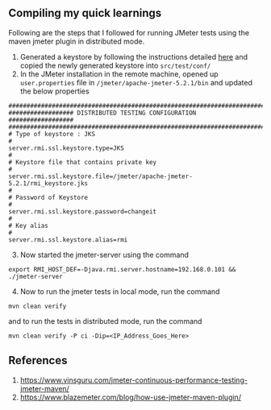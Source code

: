 ## Compiling my quick learnings 

Following are the steps that I followed for running JMeter tests using the maven jmeter plugin in distributed mode.

1. Generated a keystore by following the instructions detailed [here](https://github.com/jmeter-maven-plugin/jmeter-maven-plugin/wiki/Remote-Server-Configuration#distributed-testing-pre-requisite) and copied the newly generated keystore into `src/test/conf/`
2. In the JMeter installation in the remote machine, opened up `user.properties` file in `/jmeter/apache-jmeter-5.2.1/bin` and updated the below properties

```
########################################################################
################## DISTRIBUTED TESTING CONFIGURATION  ##################
########################################################################
# Type of keystore : JKS
#
server.rmi.ssl.keystore.type=JKS
#
# Keystore file that contains private key
#
server.rmi.ssl.keystore.file=/jmeter/apache-jmeter-5.2.1/rmi_keystore.jks
#
# Password of Keystore
#
server.rmi.ssl.keystore.password=changeit
#
# Key alias
#
server.rmi.ssl.keystore.alias=rmi
```

3. Now started the jmeter-server using the command 

```
export RMI_HOST_DEF=-Djava.rmi.server.hostname=192.168.0.101 && ./jmeter-server
```

4. Now to run the jmeter tests in local mode, run the command 

```
mvn clean verify
```

and to run the tests in distributed mode, run the command

```
mvn clean verify -P ci -Dip=<IP_Address_Goes_Here>
```

## References

1. https://www.vinsguru.com/jmeter-continuous-performance-testing-jmeter-maven/
2. https://www.blazemeter.com/blog/how-use-jmeter-maven-plugin/


